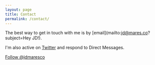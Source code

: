 ```yaml
---
layout: page
title: Contact
permalink: /contact/
---
```


The best way to get in touch with me is by [email](mailto:jd@mares.co?subject=Hey JD!).

I'm also active on [Twitter](https://twitter.com/jdmaresco) and respond to Direct Messages.

<a href="https://twitter.com/jdmaresco" class="twitter-follow-button" data-show-count="false" data-size="large">Follow @jdmaresco</a>
<script>!function(d,s,id){var js,fjs=d.getElementsByTagName(s)[0],p=/^http:/.test(d.location)?'http':'https';if(!d.getElementById(id)){js=d.createElement(s);js.id=id;js.src=p+'://platform.twitter.com/widgets.js';fjs.parentNode.insertBefore(js,fjs);}}(document, 'script', 'twitter-wjs');</script>
